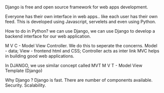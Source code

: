 Django is free and open source framework for web apps development.

Everyone has their own interface in web apps.. like each user has their own feed. This is developed using Javascript,
servelets and even using Python.

How to do in Python? we can use Django, we can use Django to develop a backend interface for our web application.

M V C - Model View Controller. We do this to seperate the concerns. Model - data; View - frontend html and CSS;
Controller acts as inter link MVC helps in building good web applications.

In DJANGO, we use similar concept called MVT M V T - Model View Template (Django)

Why Django ? Django is fast. There are number of components available. Security. Scalability.

